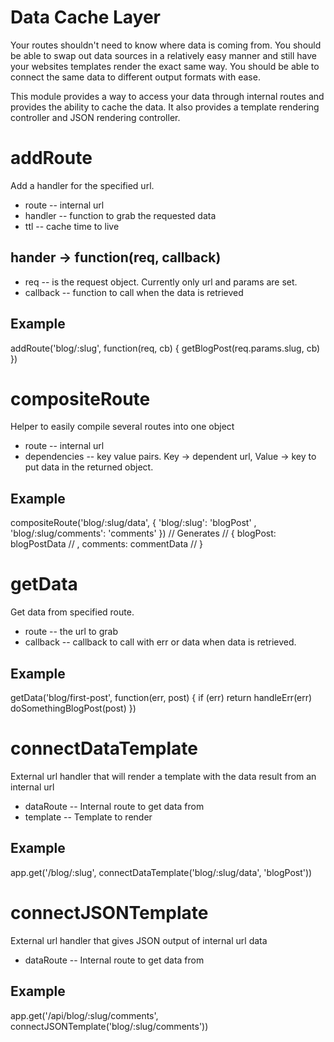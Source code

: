 Data Cache Layer
================

Your routes shouldn't need to know where data is coming from.  You should be able to swap out data sources in a relatively easy manner and still have your websites templates render the exact same way. You should be able to connect the same data to different output formats with ease.  

This module provides a way to access your data through internal routes and provides the ability to cache the data.  It also provides a template rendering controller and JSON rendering controller.

# addRoute

Add a handler for the specified url.

* route   -- internal url
* handler -- function to grab the requested data
* ttl     -- cache time to live

## hander -> function(req, callback)

* req      -- is the request object.  Currently only url and params are set.
* callback -- function to call when the data is retrieved

## Example

  addRoute('blog/:slug', function(req, cb) {
    getBlogPost(req.params.slug, cb)
  })


# compositeRoute

Helper to easily compile several routes into one object

* route        -- internal url
* dependencies -- key value pairs.  Key -> dependent url, Value -> key to put data in the returned object.

## Example

  compositeRoute('blog/:slug/data',
    { 'blog/:slug': 'blogPost'
    , 'blog/:slug/comments': 'comments'
    })
  // Generates
  // { blogPost: blogPostData
  // , comments: commentData
  // }

# getData

Get data from specified route.

* route    -- the url to grab
* callback -- callback to call with err or data when data is retrieved.

## Example

  getData('blog/first-post', function(err, post) {
    if (err) return handleErr(err)
    doSomethingBlogPost(post)
  })


# connectDataTemplate

External url handler that will render a template with the data result from an internal url

* dataRoute -- Internal route to get data from
* template  -- Template to render

## Example
  
  app.get('/blog/:slug', connectDataTemplate('blog/:slug/data', 'blogPost'))


# connectJSONTemplate

External url handler that gives JSON output of internal url data

* dataRoute -- Internal route to get data from

## Example

  app.get('/api/blog/:slug/comments', connectJSONTemplate('blog/:slug/comments'))



